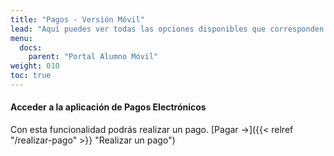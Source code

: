 ```yaml
---
title: "Pagos - Versión Móvil"
lead: "Aquí puedes ver todas las opciones disponibles que corresponden a pagos."
menu:
  docs:
    parent: "Portal Alumno Móvil"
weight: 010
toc: true
---
```


#### Acceder a la aplicación de Pagos Electrónicos

Con esta funcionalidad podrás realizar un pago. [Pagar →]({{< relref "/realizar-pago" >}} "Realizar un pago")
